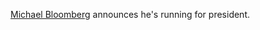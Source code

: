 <a href="https://twitter.com/MikeBloomberg/status/1198620233994526722">Michael Bloomberg</a> announces he's running for president. 
